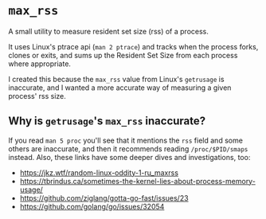 # `max_rss`

A small utility to measure resident set size (rss) of a process.

It uses Linux's ptrace api (`man 2 ptrace`) and tracks when the process forks, clones or exits, and sums up the Resident Set Size from each process where appropriate.

I created this because the `max_rss` value from Linux's `getrusage` is inaccurate, and I wanted a more accurate way of measuring a given process' rss size.

## Why is `getrusage`'s `max_rss` inaccurate?

If you read `man 5 proc` you'll see that it mentions the `rss` field and some others are inaccurate, and then it recommends reading `/proc/$PID/smaps` instead. Also, these links have some deeper dives and investigations, too:

- https://jkz.wtf/random-linux-oddity-1-ru_maxrss
- https://tbrindus.ca/sometimes-the-kernel-lies-about-process-memory-usage/
- https://github.com/ziglang/gotta-go-fast/issues/23
- https://github.com/golang/go/issues/32054
